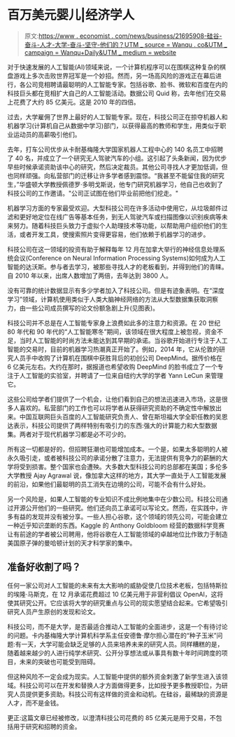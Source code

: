 # 百万美元婴儿|经济学人

> 原文:[https://www . economist . com/news/business/21695908-硅谷-奋斗-人才-大学-奋斗-坚守-他们的？UTM _ source = Wanqu . co&UTM _ campaign = Wanqu+Daily&UTM _ medium = website](https://www.economist.com/news/business/21695908-silicon-valley-fights-talent-universities-struggle-hold-their?utm_source=wanqu.co&utm_campaign=Wanqu+Daily&utm_medium=website)

对于快速发展的人工智能(AI)领域来说，一个计算机程序可以在围棋这种复杂的棋盘游戏上多次击败世界冠军是一个妙招。然而，另一场高风险的游戏正在幕后进行，各公司竞相聘请最聪明的人工智能专家。包括谷歌、脸书、微软和百度在内的科技巨头都在竞相扩大自己的人工智能活动。数据公司 Quid 称，去年他们在交易上花费了大约 85 亿美元。这是 2010 年的四倍。

过去，大学雇佣了世界上最好的人工智能专家。现在，科技公司正在掠夺机器人和机器学习(计算机自己从数据中学习)部门，以获得最高的教师和学生，用类似于职业运动员的高薪吸引他们。

去年，打车公司优步从卡耐基梅隆大学国家机器人工程中心的 140 名员工中招聘了 40 名，并成立了一个研究无人驾驶汽车的小组。这引起了头条新闻，因为优步早些时候承诺资助该中心的研究，然后决定裁员。其他公司寻找人才更加低调，但也同样顽强。向私营部门的迁移让许多学者感到震惊。“我甚至不能留住我的研究生，”华盛顿大学教授佩德罗·多明戈斯说，他专门研究机器学习，他自己也收到了科技公司的工作邀请。"公司正试图在他们毕业前把他们挖走。"

机器学习方面的专家最受欢迎。大型科技公司在许多活动中使用它，从垃圾邮件过滤和更好地定位在线广告等基本任务，到无人驾驶汽车或扫描图像以识别疾病等未来努力。随着科技巨头致力于虚拟个人助理技术等功能，以帮助用户组织他们的生活，或者开发工具，使搜索照片变得更容易，他们依赖于机器学习的进步。

科技公司在这一领域的投资有助于解释每年 12 月在加拿大举行的神经信息处理系统会议(Conference on Neural Information Processing Systems)如何成为人工智能的达沃斯。参与者去学习，被那些寻找人才的老板看到，并得到他们的青睐。自 2010 年以来，出席人数增加了两倍，去年达到 3800 人。

没有可靠的统计数据显示有多少学者加入了科技公司。但是有迹象表明。在“深度学习”领域，计算机使用类似于人类大脑神经网络的方法从大型数据集获取洞察力，由一些公司成员撰写的论文份额急剧上升(见图表)。



科技公司并不总是在人工智能专家身上浪费如此多的注意力和资源。在 20 世纪 80 年代和 90 年代的“人工智能寒冬”期间，该领域在很大程度上被忽视，资金不足，当时人工智能的时尚方法未能达到其早期的承诺。当谷歌开始进行专注于人工智能的交易时，目前的机器学习热潮真正开始了。例如，2014 年，它从伦敦的研究人员手中收购了计算机在围棋中获胜背后的初创公司 DeepMind。据传价格在 6 亿美元左右。大约在那时，据报道也希望收购 DeepMind 的脸书成立了一个专注于人工智能的实验室，并聘请了一位来自纽约大学的学者 Yann LeCun 来管理它。

这些公司给学者们提供了一个机会，让他们看到自己的想法迅速进入市场，这是很多人喜欢的。私营部门的工作也可以将学者从获得研究资助的不确定性中解放出来。中国互联网巨头百度的人工智能研究负责人、曾在斯坦福大学全职任教的吴恩达表示，科技公司提供了两样特别有吸引力的东西:强大的计算能力和大型数据集。两者对于现代机器学习都是必不可少的。

所有这一切都是好的，但招聘狂潮也可能增加成本。一个是，如果太多聪明的人被永久吸引走，或者被科技公司的承诺分散了注意力，无法提供有竞争力的薪酬的大学将受到损害。整个国家也会遭殃。大多数大型科技公司的总部都在美国；多伦多大学教授 Ajay Agrawal 说，像加拿大这样的地方，其大学一直处于人工智能发展的前沿，如果他们最聪明的员工消失在边境的公司，可能不会有什么好处。

另一个风险是，如果人工智能的专业知识不成比例地集中在少数公司。科技公司通过开源公开他们的一些研究。他们还向员工承诺可以写论文。然而，在实践中，许多有益的发现并没有被分享。一些人担心谷歌，这个领域的领先公司，可能会建立一种近乎知识垄断的东西。Kaggle 的 Anthony Goldbloom 经营的数据科学竞赛让有前途的学者被公司聘用，他将谷歌在人工智能领域的卓越地位比作致力于制造美国原子弹的曼哈顿计划的天才科学家的集中。



## 准备好收割了吗？

任何一家公司对人工智能的未来有太大影响的威胁促使几位技术老板，包括特斯拉的埃隆·马斯克，在 12 月承诺花费超过 10 亿美元用于非营利倡议 OpenAI，这将使其研究公开。它应该将大学的研究重点与公司的现实愿望结合起来。它希望吸引研究人员产生原创的发现和论文。

科技公司，而不是大学，是否最适合推动人工智能的全面进步，这是一个有待讨论的问题。卡内基梅隆大学计算机科学系主任安德鲁·摩尔担心潜在的“种子玉米”问题:有一天，大学可能会缺乏足够的人员来培养未来的研究人员。同样糟糕的是，随着越来越少的人进行纯学术研究、公开分享想法或从事具有数十年时间跨度的项目，未来的突破也可能受到阻碍。

但这种风险不一定会成为现实。人工智能中提供的额外资金刺激了新学生进入该领域。科技公司可以在开发和替换人才方面做得更多，比如授予更多教授职位，为研究人员提供更多资助。科技公司有这样做的资金和动机。在硅谷，最稀缺的资源是人才，而不是金钱。

更正:这篇文章已经被修改，以澄清科技公司花费的 85 亿美元是用于交易，不包括用于研究和招聘的资金。